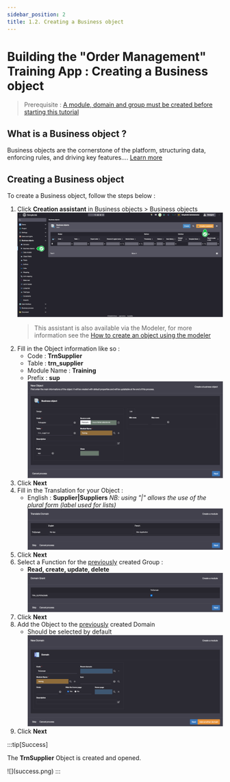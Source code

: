 ```yaml
---
sidebar_position: 2
title: 1.2. Creating a Business object
--- 
```

# Building the "Order Management" Training App : Creating a Business object
> Prerequisite : [A module, domain and group must be created before starting this tutorial](/lesson/tutorial/getting-started/module)

## What is a Business object ?

Business objects are the cornerstone of the platform, structuring data, enforcing rules, and driving key features.... [Learn more](/lesson/docs/platform/businessobjects/business-objects)

## Creating a Business object

To create a Business object, follow the steps below :

1. Click **Creation assistant** in Business objects > Business objects    
	![](assistant.png)
	> This assistant is also available via the Modeler, for more information see the [How to create an object using the modeler](/lesson/docs/platform/businessobjects/business-objects#creation-assistant-via-the-modeler)
2. Fill in the Object information like so :
	- Code : **TrnSupplier**
	- Table : **trn_supplier**
	- Module Name : **Training**
	- Prefix : **sup**  
	![](object.png)
3. Click **Next**
4. Fill in the Translation for your Object :
	- English : **Supplier|Suppliers** *NB: using "|" allows the use of the plural form (label used for lists)*
	![](translate.png)
5. Click **Next**
6. Select a Function for the [previously](/lesson/tutorial/getting-started/module) created Group :
	- **Read, create, update, delete**  
	![](grant.png)
7. Click **Next**
8. Add the Object to the [previously](/lesson/tutorial/getting-started/module) created Domain
	- Should be selected by default  
	![](domain.png)
9. Click **Next**

:::tip[Success]
<p>The <b>TrnSupplier</b> Object is created and opened.</p>
	![](success.png)
:::